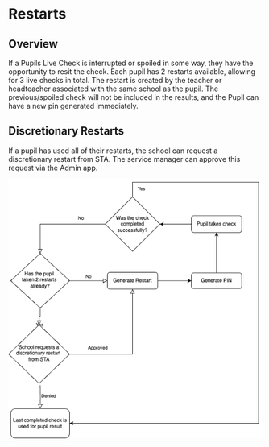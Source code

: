 # Restarts

## Overview

If a Pupils Live Check is interrupted or spoiled in some way, they have the opportunity to resit the check.  Each pupil has 2 restarts available, allowing for 3 live checks in total.  The restart is created by the teacher or headteacher associated with the same school as the pupil.  The previous/spoiled check will not be included in the results, and the Pupil can have a new pin generated immediately.

## Discretionary Restarts

If a pupil has used all of their restarts, the school can request a discretionary restart from STA.  The service manager can approve this request via the Admin app.

![Restarts Process](restarts-flowchart.png)
